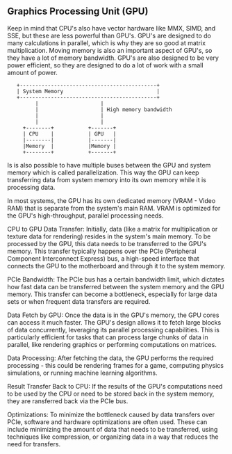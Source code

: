 ## Graphics Processing Unit (GPU)
Keep in mind that CPU's also have vector hardware like MMX, SIMD, and SSE, but
these are less powerful than GPU's. GPU's are designed to do many calculations
in parallel, which is why they are so good at matrix multiplication. Moving
memory is also an important aspect of GPU's, so they have a lot of memory
bandwidth. GPU's are also designed to be very power efficient, so they are
designed to do a lot of work with a small amount of power.


```
   +--------------------------------------------+
   | System Memory                              |
   +--------------------------------------------+
         |                    |
         |                    | High memory bandwidth
         |                    |
         |                    |
     +--------+           +-------+
     | CPU    |           | GPU   |
     |--------|           |-------|
     |Memory  |           |Memory |
     +--------+           +-------+
```
Is is also possible to have multiple buses between the GPU and system memory
which is called parallelization. This way the GPU can keep transferring data
from system memory into its own memory while it is processing data.

In most systems, the GPU has its own dedicated memory (VRAM - Video RAM) that
is separate from the system's main RAM. VRAM is optimized for the GPU's
high-throughput, parallel processing needs.

CPU to GPU Data Transfer: Initially, data (like a matrix for multiplication or
texture data for rendering) resides in the system's main memory. To be processed
by the GPU, this data needs to be transferred to the GPU's memory. This transfer
typically happens over the PCIe (Peripheral Component Interconnect Express) bus,
a high-speed interface that connects the GPU to the motherboard and through it
to the system memory.

PCIe Bandwidth: The PCIe bus has a certain bandwidth limit, which dictates how
fast data can be transferred between the system memory and the GPU memory. This
transfer can become a bottleneck, especially for large data sets or when
frequent data transfers are required.

Data Fetch by GPU: Once the data is in the GPU's memory, the GPU cores can
access it much faster. The GPU's design allows it to fetch large blocks of data
concurrently, leveraging its parallel processing capabilities. This is
particularly efficient for tasks that can process large chunks of data in
parallel, like rendering graphics or performing computations on matrices.

Data Processing: After fetching the data, the GPU performs the required
processing - this could be rendering frames for a game, computing physics
simulations, or running machine learning algorithms.

Result Transfer Back to CPU: If the results of the GPU's computations need to be
used by the CPU or need to be stored back in the system memory, they are 
ransferred back via the PCIe bus.

Optimizations: To minimize the bottleneck caused by data transfers over PCIe, software and hardware optimizations are often used. These can include minimizing the amount of data that needs to be transferred, using techniques like compression, or organizing data in a way that reduces the need for transfers.
